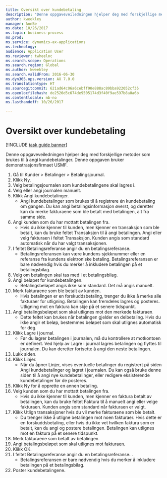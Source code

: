 ```yaml
--- 
title: Oversikt over kundebetaling
description: "Denne oppgaveveiledningen hjelper deg med forskjellige metoder som brukes til å angi kundebetalinger."
author: kweekley
manager: AnnBe
ms.date: 10/26/2017
ms.topic: business-process
ms.prod: 
ms.service: dynamics-ax-applications
ms.technology: 
audience: Application User
ms.reviewer: twheeloc
ms.search.scope: Operations
ms.search.region: Global
ms.author: kweekley
ms.search.validFrom: 2016-06-30
ms.dyn365.ops.version: AX 7.0.0
ms.translationtype: HT
ms.sourcegitcommit: 621ad64c06a6cebff90e888ac89bba922052cf35
ms.openlocfilehash: de2526d5c674de9505174d3f40f9ae597b8a0a6b
ms.contentlocale: nb-no
ms.lasthandoff: 10/26/2017

---
```

# <a name="customer-payment-overview"></a>Oversikt over kundebetaling

[!INCLUDE [task guide banner](../../includes/task-guide-banner.md)]

Denne oppgaveveiledningen hjelper deg med forskjellige metoder som brukes til å angi kundebetalinger. Denne oppgaven bruker demonstrasjonsfirmaet USMF.

1. Gå til Kunder > Betalinger > Betalingsjournal.
2. Klikk Ny.
3. Velg betalingsjournalen som kundebetalingene skal lagres i.
4. Velg eller angi journalen manuelt.
5. Klikk Angi kundebetalinger.
    * Angi kundebetalinger som brukes til å registrere én kundebetaling om gangen. Du kan angi betalingsinformasjon øverst, og deretter kan du merke fakturaene som ble betalt med betalingen, alt fra samme side.  
6. Angi kunden som du har mottatt betalingen fra.
    * Hvis du ikke kjenner til kunden, men kjenner en transaksjon som ble betalt, kan du bruke feltet Transaksjon til å angi betalingen. Angi eller velg fakturaen i feltet Transaksjon. Kunden angis som standard automatisk når du har valgt transaksjonen.  
7. I feltet Betalingsreferanse angir du en betalingsreferanse.
    * Betalingsreferansen kan være kundens sjekknummer eller en referanse fra kundens elektroniske betaling. Betalingsreferansen er bare nødvendig hvis du merker å inkludere betalingen på et betalingsbilag.  
8. Velg om betalingen skal tas med i et betalingsbilag. 
9. Angi beløpet for kundebetalingen.
    * Betalingsbeløpet angis ikke som standard. Det må angis manuelt.  
10. Merk fakturaene som ble betalt av kunden.
    * Hvis betalingen er en forskuddsbetaling, trenger du ikke å merke alle fakturaer for utligning. Betalingen kan fremdeles lagres og posteres. Utligning mot en faktura kan skje på et senere tidspunkt.  
11. Angi betalingsbeløpet som skal utlignes mot den merkede fakturaen. 
    * Dette feltet kan brukes når betalingen gjelder en delbetaling. Hvis du ikke angir et beløp, bestemmes beløpet som skal utlignes automatisk for deg.  
12. Klikk Lagre i journal.
    * Før du lagrer betalingen i journalen, må du kontrollere at motkontoen er definert. Ved hjelp av Lagre i journal lagres betalingen og flyttes til journalen. Du kan deretter fortsette å angi den neste betalingen.  
13. Lukk siden.
14. Klikk Linjer.
    * Når du åpner Linjer, vises eventuelle betalinger du registrert på siden Angi kundebetalinger og lagret i journalen. Du kan også bruke denne siden til å angi nye kundebetalinger, eller redigere eksisterende kundebetalinger før de posteres.  
15. Klikk Ny for å opprette en annen betaling. 
16. Velg kunden som du har mottatt betalingen fra.
    * Hvis du ikke kjenner til kunden, men kjenner en faktura betalt av betalingen, kan du bruke feltet Faktura til å manuelt angi eller velge fakturaen. Kunden angis som standard når fakturaen er valgt.  
17. Klikk Utlign transaksjoner hvis du vil merke fakturaene som ble betalt.
    * Du trenger ikke å utligne betalingen mot noen fakturaer. Hvis dette er en forskuddsbetaling, eller hvis du ikke vet hvilken faktura som er betalt, kan du angi og postere betalingen. Betalingen kan utlignes mot en faktura på et senere tidspunkt.  
18. Merk fakturaene som betalt av betalingen. 
19. Angi betalingsbeløpet som skal utlignes mot fakturaen.
20. Klikk OK.
21. I feltet Betalingsreferanse angir du en betalingsreferanse. .
    * Betalingsreferansen er bare nødvendig hvis du merker å inkludere betalingen på et betalingsbilag.  
22. Poster kundebetalingene. 


